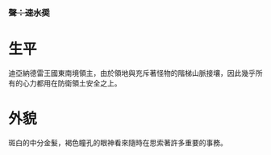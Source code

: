 <!-- TITLE: 庫爾達 -->
<!-- SUBTITLE: 『這個國家面臨著內戰爆發的危機……』 -->
### ~~聲：速水奨~~
# 生平
迪亞納德雷王國東南境領主，由於領地與充斥著怪物的階梯山脈接壤，因此幾乎所有的心力都用在防衛領土安全之上。
# 外貌
斑白的中分金髮，褐色瞳孔的眼神看來隨時在思索著許多重要的事務。
